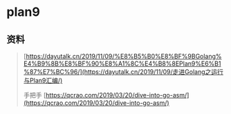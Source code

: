 # plan9

## 资料

> [https://dayutalk.cn/2019/11/09/%E8%B5%B0%E8%BF%9BGolang%E4%B9%8B%E8%BF%90%E8%A1%8C%E4%B8%8EPlan9%E6%B1%87%E7%BC%96/](https://dayutalk.cn/2019/11/09/走进Golang之运行与Plan9汇编/)
>
> 手把手  [https://qcrao.com/2019/03/20/dive-into-go-asm/](https://qcrao.com/2019/03/20/dive-into-go-asm/)





